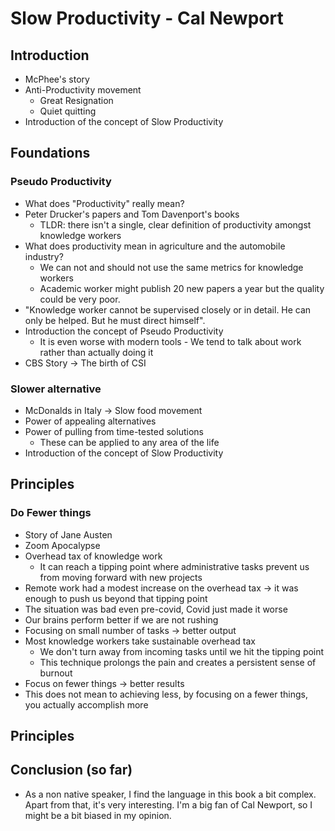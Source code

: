 # Slow Productivity  - Cal Newport

## Introduction
* McPhee's story
* Anti-Productivity movement
    * Great Resignation
    * Quiet quitting
* Introduction of the concept of Slow Productivity

## Foundations

### Pseudo Productivity
* What does "Productivity" really mean?
* Peter Drucker's papers and Tom Davenport's books
    * TLDR: there isn't a single, clear definition of productivity amongst knowledge workers
* What does productivity mean in agriculture and the automobile industry?
    * We can not and should not use the same metrics for knowledge workers
    * Academic worker might publish 20 new papers a year but the quality could be very poor.
* "Knowledge worker cannot be supervised closely or in detail. He can only be helped. But he must direct himself".
* Introduction the concept of Pseudo Productivity
    * It is even worse with modern tools - We tend to talk about work rather than actually doing it 
* CBS Story -> The birth of CSI

### Slower alternative
* McDonalds in Italy -> Slow food movement
 * Power of appealing alternatives
 * Power of pulling from time-tested solutions
    * These can be applied to any area of the life
* Introduction of the concept of Slow Productivity

## Principles

### Do Fewer things
* Story of Jane Austen
* Zoom Apocalypse
* Overhead tax of knowledge work
    * It can reach a tipping point where administrative tasks prevent us from moving forward with new projects
* Remote work had a modest increase on the overhead tax -> it was enough to push us beyond that tipping point
* The situation was bad even pre-covid, Covid just made it worse
* Our brains perform better if we are not rushing
* Focusing on small number of tasks -> better output
* Most knowledge workers take sustainable overhead tax
    * We don't turn away from incoming tasks until we hit the tipping point
    * This technique prolongs the pain and creates a persistent sense of burnout
* Focus on fewer things -> better results
* This does not mean to achieving less, by focusing on a fewer things, you actually accomplish more

## Principles

## Conclusion (so far)
* As a non native speaker, I find the language in this book a bit complex. Apart from that, it's very interesting. I'm a big fan of Cal Newport, so I might be a bit biased in my opinion.
